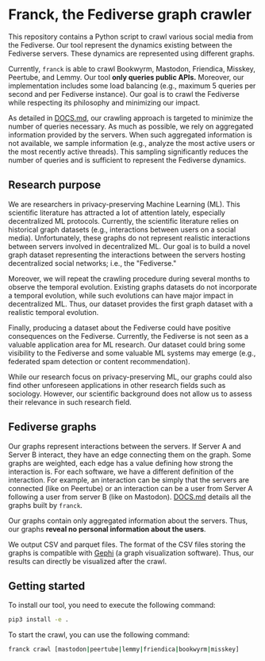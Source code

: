 # Franck, the Fediverse graph crawler

This repository contains a Python script to crawl various social media from the Fediverse. Our tool represent the dynamics existing between the Fediverse servers. These dynamics are represented using different graphs.

Currently, `franck` is able to crawl Bookwyrm, Mastodon, Friendica, Misskey, Peertube, and Lemmy.
Our tool **only queries public APIs.**
Moreover, our implementation includes some load balancing (e.g., maximum 5 queries per second and per Fediverse instance).
Our goal is to crawl the Fediverse while respecting its philosophy and minimizing our impact.

As detailed in [DOCS.md](DOCS.md), our crawling approach is targeted to minimize the number of queries necessary.
As much as possible, we rely on aggregated information provided by the servers.
When such aggregated information is not available, we sample information (e.g., analyze the most active users or the most recently active threads).
This sampling significantly reduces the number of queries and is sufficient to represent the Fediverse dynamics.

## Research purpose

We are researchers in privacy-preserving Machine Learning (ML).
This scientific literature has attracted a lot of attention lately, especially decentralized ML protocols.
Currently, the scientific literature relies on historical graph datasets (e.g., interactions between users on a social media).
Unfortunately, these graphs do not represent realistic interactions between servers involved in decentralized ML.
Our goal is to build a novel graph dataset representing the interactions between the servers hosting decentralized social networks; i.e., the "Fediverse."

Moreover, we will repeat the crawling procedure during several months to observe the temporal evolution.
Existing graphs datasets do not incorporate a temporal evolution, while such evolutions can have major impact in decentralized ML.
Thus, our dataset provides the first graph dataset with a realistic temporal evolution.

Finally, producing a dataset about the Fediverse could have positive consequences on the Fediverse.
Currently, the Fediverse is not seen as a valuable application area for ML research.
Our dataset could bring some visibility to the Fediverse and some valuable ML systems may emerge (e.g., federated spam detection or content recommendation).

While our research focus on privacy-preserving ML, our graphs could also find other unforeseen applications in other research fields such as sociology.
However, our scientific background does not allow us to assess their relevance in such research field.

## Fediverse graphs

Our graphs represent interactions between the servers.
If Server A and Server B interact, they have an edge connecting them on the graph.
Some graphs are weighted, each edge has a value defining how strong the interaction is.
For each software, we have a different definition of the interaction.
For example, an interaction can be simply that the servers are connected (like on Peertube) or  an interaction can be a user from Server A following a user from server B (like on Mastodon).
[DOCS.md](DOCS.md) details all the graphs built by `franck`.

Our graphs contain only aggregated information about the servers.
Thus, our graphs **reveal no personal information about the users**.

We output CSV and parquet files.
The format of the CSV files storing the graphs is compatible with [Gephi](https://gephi.org/) (a graph visualization software).
Thus, our results can directly be visualized after the crawl.

## Getting started

To install our tool, you need to execute the following command:

```bash
pip3 install -e .
```

To start the crawl, you can use the following command:

```bash
franck crawl [mastodon|peertube|lemmy|friendica|bookwyrm|misskey]
```
